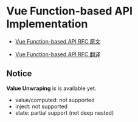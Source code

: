 # Vue Function-based API Implementation

- [Vue Function-based API RFC 原文](https://github.com/vuejs/rfcs/blob/function-apis/active-rfcs/0000-function-api.md)

- [Vue Function-based API RFC 翻译](https://zhuanlan.zhihu.com/p/68477600)

## Notice

**Value Unwraping** is is available yet.

- value/computed: not supported
- inject: not supported
- state: partial support (not deep nested)
